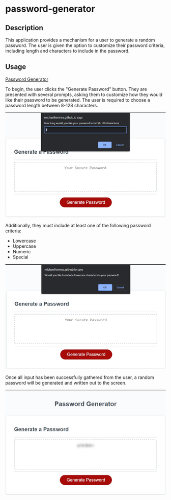  # password-generator
 ## Description
This application provides a mechanism for a user to generate a random password. The user is given the option to customize their password criteria, including length and characters to include in the password.
## Usage
[Password Generator](https://michaelhermes.github.io/password-generator/)

To begin, the user clicks the "Generate Password" button. They are presented with several prompts, asking them to customize how they would like their password to be generated. The user is required to choose a password length between 8-128 characters.

![User being asked to choose password length](assets/images/length-selection.jpg)

Additionally, they must include at least one of the following password criteria:
 - Lowercase
 - Uppercase
 - Numeric
 - Special

![User being asked to select password criteria](assets/images/criteria-selection.jpg)

Once all input has been successfully gathered from the user, a random password will be generated and written out to the screen.

![User being presented with their generated password](assets/images/new-password.jpg)